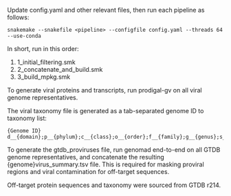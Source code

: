 Update config.yaml and other relevant files, then run each pipeline as follows:
```
snakemake --snakefile <pipeline> --configfile config.yaml --threads 64 --use-conda
```
In short, run in this order: 
1. 1_initial_filtering.smk
2. 2_concatenate_and_build.smk
3. 3_build_mpkg.smk

To generate viral proteins and transcripts, run prodigal-gv on all viral genome representatives.

The viral taxonomy file is generated as a tab-separated genome ID to taxonomy list:
```
{Genome ID} d__{domain};p__{phylum};c__{class};o__{order};f__{family};g__{genus};s__{species}
```

To generate the gtdb_proviruses file, run genomad end-to-end on all GTDB genome representatives, and concatenate the resulting {genome}virus_summary.tsv file. This is required for masking proviral regions and viral contamination for off-target sequences. 

Off-target protein sequences and taxonomy were sourced from GTDB r214. 